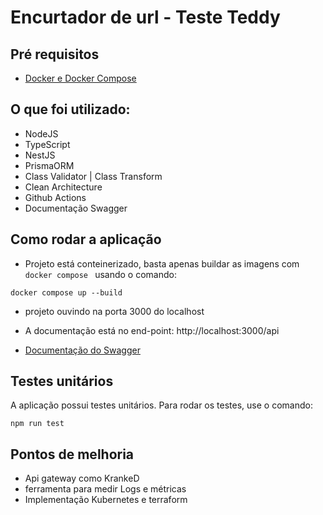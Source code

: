 # Encurtador de url - Teste Teddy
## Pré requisitos

- [Docker e Docker Compose](https://docs.docker.com/engine/install/)

## O que foi utilizado:
- NodeJS
- TypeScript
- NestJS
- PrismaORM
- Class Validator | Class Transform
- Clean Architecture
- Github Actions
- Documentação Swagger

## Como rodar a aplicação
- Projeto está conteinerizado, basta apenas buildar as imagens com
```docker compose ``` usando o comando:
```
docker compose up --build
```
- projeto ouvindo na porta 3000 do localhost

- A documentação está no end-point: http://localhost:3000/api
- [Documentação do Swagger](http://localhost:3000/api)

## Testes unitários
  A aplicação possui testes unitários. Para rodar os testes, use o comando:
```
npm run test
```

## Pontos de melhoria
- Api gateway como KrankeD 
- ferramenta para medir Logs e métricas
- Implementação Kubernetes e terraform
